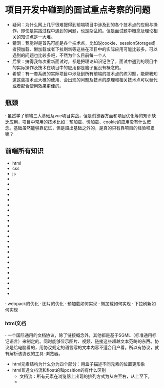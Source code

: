 # 项目开发中碰到的面试重点考察的问题
- 疑问：为什么网上几乎很难搜得到前端项目中涉及到的各个技术点的应用与操作，即使是实践过程中遇到的问题，也是杂乱的。但是面试题中概念及理论相关的知识点是一大堆。
- 猜测：我觉得是首先可能是各个技术点，比如说cookie、sessionStorage或者预加载、懒加载或者下拉刷新等这些在项目中的实际应用可能比较多，可以遇到的问题也比较多吧，不然为什么目前每一个人
- 后果：搞得我每次重新面试时，都是把理论知识记住了，面试中遇到的项目中的实际操作及技术在项目中的应用都是脑子里没有概念的。
- 希望：有一套系统的实际项目中涉及到所有前端的技术点的练习题，能帮我知道这些技术点大概的使用、会出现的问题及技术的原理和相关技术点可以替代或者配合使用效果更佳的。

## 瓶颈
· 虽然学了前端三大基础及vue项目实战，但是浏览器方面和项目优化等的知识缺乏应用，项目中常用的技术比如：预加载、懒加载、cookie的应用没有什么概念。基础虽然能够靠记忆，但是超出基础之外的，是真的只有靠项目的经验积累嘛？

## 前端所有知识
* html
* css
* js
* 
* 
* 
* 
* 
* 
* 
* 
* 
* 
* 
* 
* 
* 
* 
* 
* 
* 
* 
* 
* 
* 
* 

· webpack的优化
· 图片的优化
· 预加载如何实现
· 懒加载如何实现
· 下拉刷新如何实现

### html文档
· 一个国际通用的文档协议，除了链接概念外，其他都是基于SGML（标准通用标记语言）来制定的。同时能够显示图片、视频、链接这些超越文本范畴的东西。协议是给电脑看的，用协议规定的语言写的文本内容不适合用户看。所以有协议，就有解析该协议的工具-浏览器。
- html元素结构为什么分为四个部分：用盒子描述不同元素的位置更形象
- html普通文档流和float的和position的有什么区别
    - 文档流：所有元素在浏览器上出现的排列方式为从左至右，从上至下。
    - 
